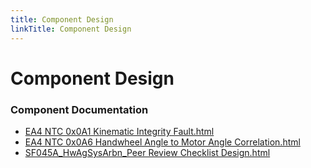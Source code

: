 ```yaml
---
title: Component Design
linkTitle: Component Design
---
```


# Component Design
### Component Documentation

- [EA4 NTC 0x0A1 Kinematic Integrity Fault.html](Doc/EA4%20NTC%200x0A1%20Kinematic%20Integrity%20Fault.html)
- [EA4 NTC 0x0A6 Handwheel Angle to Motor Angle Correlation.html](Doc/EA4%20NTC%200x0A6%20Handwheel%20Angle%20to%20Motor%20Angle%20Correlation.html)
- [SF045A_HwAgSysArbn_Peer Review Checklist Design.html](Doc/SF045A_HwAgSysArbn_Peer%20Review%20Checklist%20Design.html)

